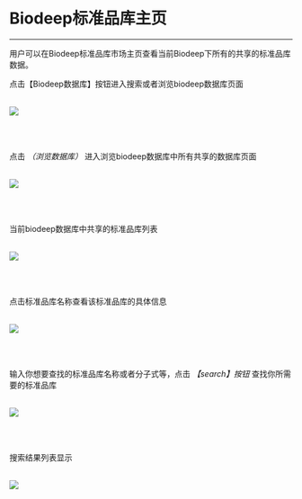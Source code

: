 <!-- Biodeep标准品库管理器 -->

# **Biodeep标准品库主页**

<hr/>

用户可以在Biodeep标准品库市场主页查看当前Biodeep下所有的共享的标准品库数据。

点击【Biodeep数据库】按钮进入搜索或者浏览biodeep数据库页面
<br/>
<br/>

![](user-guide/metanno/images/biodeep_library-1.png)

<br/>
<br/>

点击 *（浏览数据库）* 进入浏览biodeep数据库中所有共享的数据库页面
<br/>
<br/>

![](user-guide/metanno/images/biodeep_library-2.png)

<br/>
<br/>

当前biodeep数据库中共享的标准品库列表
<br/>
<br/>

![](user-guide/metanno/images/biodeep_library-4.png)

<br/>
<br/>

点击标准品库名称查看该标准品库的具体信息
<br/>
<br/>

![](user-guide/metanno/images/biodeep_library-5.png)

<br/>
<br/>

输入你想要查找的标准品库名称或者分子式等，点击 *【search】按钮* 查找你所需要的标准品库
<br/>
<br/>

![](user-guide/metanno/images/biodeep_library-3.png)

<br/>
<br/>

搜索结果列表显示
<br/>
<br/>

![](user-guide/metanno/images/biodeep_library-6.png)

<br/>
<br/>